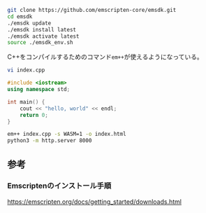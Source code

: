 ```bash
git clone https://github.com/emscripten-core/emsdk.git
cd emsdk
./emsdk update
./emsdk install latest
./emsdk activate latest
source ./emsdk_env.sh
```

C++をコンパイルするためのコマンド`em++`が使えるようになっている。

```bash
vi index.cpp
```

```c++
#include <iostream>
using namespace std;

int main() {
    cout << "hello, world" << endl;
    return 0;
}
```

```bash
em++ index.cpp -s WASM=1 -o index.html
python3 -m http.server 8000
```

## 参考

### Emscriptenのインストール手順
https://emscripten.org/docs/getting_started/downloads.html
